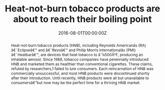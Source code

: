 ---
title: "Heat-not-burn tobacco products are about to reach their boiling point"

authors:
- "admin"
date: "2016-08-01T00:00:00Z"
doi: "10.1136/tobaccocontrol-2016-053264"
venue: "Tobacco Control"
publishDate: "2017-01-01T00:00:00Z"
publication_types: ["2"]
abstract: "Heat-not-burn tobacco products (HNB), including Reynolds Americanâs (RA) â€˜Eclipseâ€™ and â€˜Revoâ€™ and Philip Morris Internationalâs (PMI) â€˜Heatbarâ€™, are devices that heat tobacco to âˆ¼500Â°F, producing an inhalable aerosol. Since 1988, tobacco companies have perennially introduced HNB and marketed them as healthier than conventional cigarettes. These claims, refuted by researchers,1 failed to lure consumers. Each reincarnation of HNB was commercially unsuccessful, and most HNB products were discontinued shortly after their introduction. Until recently, HNB products were all but unavailable to consumersâ€”but now may be the perfect time for a thriving HNB market."
summary: "Caputi, T. L. (2016). Industry watch: heat-not-burn tobacco products are about to reach their boiling point. Tobacco Control, 26(5), 609610. doi:10.1136/tobaccocontrol-2016-053264"
tags: 
featured: false
links:
- name: Paper Link
  url: "https://tobaccocontrol.bmj.com/content/26/5/609"
url_pdf: "/files/TC-2016.pdf"
image:
  focal_point: ""
  preview_only: false
---